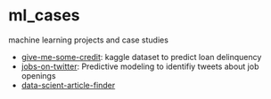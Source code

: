 # ml_cases
machine learning projects and case studies  
- [give-me-some-credit](https://github.com/joyce-duan/ml_cases/tree/master/give_me_some_credit): kaggle dataset to predict loan delinquency
- [jobs-on-twitter](https://github.com/joyce-duan/jobs_on_twitter): Predictive modeling to identifiy tweets about job openings
- [data-scient-article-finder](https://github.com/joyce-duan/All-Things-Data-Science)